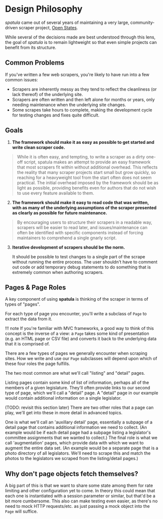 # Design Philosophy

*spatula* came out of several years of maintaining a very large,
community-driven scraper project, [Open States](https://openstates.org).

While several of the decisions made are best understood through this
lens, the goal of *spatula* is to remain lightweight so that even simple
projects can benefit from its structure.

## Common Problems

If you've written a few web scrapers, you're likely to have run into a
few common issues:

-   Scrapers are inherently messy as they tend to reflect the
    cleanliness (or lack thereof) of the underlying site.
-   Scrapers are often written and then left alone for months or years,
    only needing maintenance when the underlying site changes.
-   Some scrapes take hours to complete, making the development cycle
    for testing changes and fixes quite difficult.

## Goals

1.  **The framework should make it as easy as possible to get started
    and write clean scraper code.**

> While it is often easy, and tempting, to write a scraper as a dirty
> one-off script, spatula makes an attempt to provide an easy framework
> that most scrapers fit within without additional overhead. This
> reflects the reality that many scraper projects start small but grow
> quickly, so reaching for a heavyweight tool from the start often does
> not seem practical. The initial overhead imposed by the framework
> should be as light as possible, providing benefits even for authors
> that do not wish to use every feature available to them.

2.  **The framework should make it easy to read code that was written,
    with as many of the underlying assumptions of the scraper presented
    as clearly as possible for future maintenance.**

> By encouraging users to structure their scrapers in a readable way,
> scrapers will be easier to read later, and issues/maintenance can
> often be identified with specific components instead of forcing
> maintainers to comprehend a single gnarly script.

3.  **Iterative development of scrapers should be the norm.**

    It should be possible to test changes to a single part of the scrape
    without running the entire process. The user shouldn't have to
    comment out code or add temporary debug statements to do something
    that is extremely common when authoring scrapers.

## Pages & Page Roles

A key component of using **spatula** is thinking of the scraper in terms
of types of "pages".

For each type of page you encounter, you'll write a subclass of
`Page` to extract the data from it.

!!! note
If you're familiar with MVC frameworks, a good way to think of this
concept is the inverse of a view: a `Page`
takes some kind of presentation (e.g. an HTML page or CSV
file) and converts it back to the underlying data that it is comprised of.

There are a few types of pages we generally encounter when scraping
sites. How we write and use our `Page` subclasses will depend upon which of these four roles the
page fulfills.

The two most common are what we'll call "listing" and "detail" pages.

Listing pages contain some kind of list of information, perhaps all of
the members of a given legislature. They'll often provide links to our
second type of page, which we'll call a "detail" page. A "detail"
page in our example would contain additional information on a single
legislator.

(TODO: revisit this section later) There are two other roles that a page
can play, we'll get into these in more detail in advanced topics.

One is what we'll call an 'auxillary detail' page, essentially a
subpage of a detail page that contains additional information we need to
collect. (An example would be if each detail page had a subpage listing
a legislator's committee assignments that we wanted to collect.) The
final role is what we call 'augmentation' pages, which provide data
with which we want to augment the entire data set. (An example would be
a separate page that is a photo directory of all legislators. We'll
need to scrape this and match the photos to the legislators we scraped
from the listing/detail pages.)

## Why don't page objects fetch themselves?

A big part of this is that we want to share some state among them for
rate limiting and other configuration yet to come. In theory this could
mean that each one is instantiated with a session parameter or similar,
but that'd be a bit more cumbersome. This also can make testing even
easier, as there's no need to mock HTTP requests/etc. as just passing a
mock object into the `Page` will suffice.
